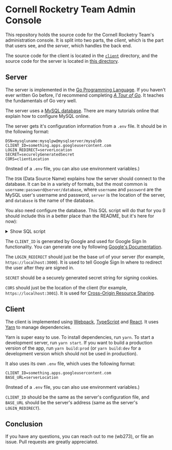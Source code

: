 # Cornell Rocketry Team Admin Console

This repository holds the source code for the Cornell Rocketry Team's administration console. It is split into two parts, the _client_, which is the part that users see, and the _server_, which handles the back end.

The source code for the client is located in the [`client`](./client) directory, and the source code for the server is located in [this directory](.).


## Server
The server is implemented in the [Go Programming Language](https://go.dev). If you haven't ever written Go before, I'd recommend completing [_A Tour of Go_](https://go.dev/tour). It teaches the fundamentals of Go very well.

The server uses a [MySQL database](https://www.mysql.com/). There are many tutorials online that explain how to configure MySQL online.

The server gets it's configuration information from a `.env` file. It should be in the following format:

```env
DSN=mysqluname:mysqlpw@mysqlserver/mysqldb
CLIENT_ID=something.apps.googleusercontent.com
LOGIN_REDIRECT=serverLocation
SECRET=securelyGeneratedSecret
CORS=clientLocation
```

(Instead of a `.env` file, you can also use environment variables.)

The `DSN` (Data Source Name) explains how the server should connect to the database. It can be in a variety of formats, but the most common is `username:password@server/database`, where `username` and `password` are the MySQL user's username and password, `server` is the location of the server, and `database` is the name of the database.

You also need configure the database. This SQL script will do that for you (I should include this in a better place than the README, but it's here for now):

<details>
<summary>Show SQL script</summary>

```sql
-- -------------------------------------------------------------
-- TablePlus 4.5.2(402)
--
-- https://tableplus.com/
--
-- Database: rocketryadmin
-- Generation Time: 2022-05-09 12:20:06.0090
-- -------------------------------------------------------------


/*!40101 SET @OLD_CHARACTER_SET_CLIENT=@@CHARACTER_SET_CLIENT */;
/*!40101 SET @OLD_CHARACTER_SET_RESULTS=@@CHARACTER_SET_RESULTS */;
/*!40101 SET @OLD_COLLATION_CONNECTION=@@COLLATION_CONNECTION */;
/*!40101 SET NAMES utf8mb4 */;
/*!40014 SET @OLD_UNIQUE_CHECKS=@@UNIQUE_CHECKS, UNIQUE_CHECKS=0 */;
/*!40014 SET @OLD_FOREIGN_KEY_CHECKS=@@FOREIGN_KEY_CHECKS, FOREIGN_KEY_CHECKS=0 */;
/*!40101 SET @OLD_SQL_MODE=@@SQL_MODE, SQL_MODE='NO_AUTO_VALUE_ON_ZERO' */;
/*!40111 SET @OLD_SQL_NOTES=@@SQL_NOTES, SQL_NOTES=0 */;


DROP TABLE IF EXISTS `hour_categories`;
CREATE TABLE `hour_categories` (
  `id` bigint unsigned NOT NULL AUTO_INCREMENT,
  `userId` int DEFAULT NULL,
  `name` varchar(255) DEFAULT NULL,
  PRIMARY KEY (`id`),
  UNIQUE KEY `id` (`id`)
) ENGINE=InnoDB AUTO_INCREMENT=4 DEFAULT CHARSET=utf8mb4 COLLATE=utf8mb4_0900_ai_ci;

DROP TABLE IF EXISTS `hours`;
CREATE TABLE `hours` (
  `id` bigint unsigned NOT NULL AUTO_INCREMENT,
  `userId` int DEFAULT NULL,
  `hours` float DEFAULT NULL,
  `date` date DEFAULT NULL,
  `categoryId` int DEFAULT NULL,
  `metGoals` int DEFAULT NULL,
  `description` text,
  PRIMARY KEY (`id`),
  UNIQUE KEY `id` (`id`)
) ENGINE=InnoDB AUTO_INCREMENT=12 DEFAULT CHARSET=utf8mb4 COLLATE=utf8mb4_0900_ai_ci;

DROP TABLE IF EXISTS `orders`;
CREATE TABLE `orders` (
  `id` bigint unsigned NOT NULL AUTO_INCREMENT,
  PRIMARY KEY (`id`),
  UNIQUE KEY `id` (`id`)
) ENGINE=InnoDB DEFAULT CHARSET=utf8mb4 COLLATE=utf8mb4_0900_ai_ci;

DROP TABLE IF EXISTS `subteams`;
CREATE TABLE `subteams` (
  `id` bigint unsigned NOT NULL AUTO_INCREMENT,
  `name` varchar(255) DEFAULT NULL,
  PRIMARY KEY (`id`),
  UNIQUE KEY `id` (`id`)
) ENGINE=InnoDB AUTO_INCREMENT=6 DEFAULT CHARSET=utf8mb4 COLLATE=utf8mb4_0900_ai_ci;

DROP TABLE IF EXISTS `users`;
CREATE TABLE `users` (
  `id` bigint unsigned NOT NULL AUTO_INCREMENT,
  `netId` varchar(8) DEFAULT NULL,
  `fname` varchar(255) DEFAULT NULL,
  `lname` varchar(255) DEFAULT NULL,
  `email` varchar(255) DEFAULT NULL,
  `picture` varchar(255) DEFAULT NULL,
  `userLevel` int DEFAULT NULL,
  `subteamId` int DEFAULT NULL,
  PRIMARY KEY (`id`),
  UNIQUE KEY `id` (`id`)
) ENGINE=InnoDB AUTO_INCREMENT=7 DEFAULT CHARSET=utf8mb4 COLLATE=utf8mb4_0900_ai_ci;



/*!40101 SET SQL_MODE=@OLD_SQL_MODE */;
/*!40014 SET FOREIGN_KEY_CHECKS=@OLD_FOREIGN_KEY_CHECKS */;
/*!40014 SET UNIQUE_CHECKS=@OLD_UNIQUE_CHECKS */;
/*!40101 SET CHARACTER_SET_CLIENT=@OLD_CHARACTER_SET_CLIENT */;
/*!40101 SET CHARACTER_SET_RESULTS=@OLD_CHARACTER_SET_RESULTS */;
/*!40101 SET COLLATION_CONNECTION=@OLD_COLLATION_CONNECTION */;
/*!40111 SET SQL_NOTES=@OLD_SQL_NOTES */;
```

</details>

The `CLIENT_ID` is generated by Google and used for Google Sign In functionality. You can generate one by following [Google's Documentation](https://developers.google.com/identity/gsi/web).

The `LOGIN_REDIRECT` should just be the base url of your server (for example, `https://localhost:3000`). It is used to tell Google Sign In where to redirect the user after they are signed in.

`SECRET` should be a securely generated secret string for signing cookies.

`CORS` should just be the location of the client (for example, `https://localhost:3001`). It is used for [Cross-Origin Resource Sharing](https://developer.mozilla.org/en-US/docs/Web/HTTP/CORS).

## Client

The client is implemented using [Webpack](https://webpack.js.org), [TypeScript](https://typescriptlang.org) and [React](https://reactjs.org).  It uses [Yarn](https://yarnpkg.com/) to manage dependencies.

Yarn is super easy to use. To install dependencies, run `yarn`. To start a development server, run `yarn start`. If you want to build a production version of the app, run `yarn build:prod` (or `yarn build:dev` for a development version which should not be used in production).

It also uses its own `.env` file, which uses the following format:

```env
CLIENT_ID=something.apps.googleusercontent.com
BASE_URL=serverLocation
```

(Instead of a `.env` file, you can also use environment variables.)


`CLIENT_ID` should be the same as the server's configuration file, and `BASE_URL` should be the server's address (same as the server's `LOGIN_REDIRECT`).

## Conclusion

If you have any questions, you can reach out to me (wb273), or file an issue. Pull requests are greatly appreciated.
